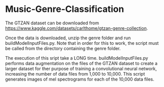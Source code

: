 # Music-Genre-Classification

The GTZAN dataset can be downloaded from https://www.kaggle.com/datasets/carlthome/gtzan-genre-collection.

Once the data is downloaded, unzip the genre folder and run buildModelInputFiles.py. 
Note that in order for this to work, the script must be called from the directory containing the genre folder.

The execution of this sript take a LONG time. buildModelInputFiles.py performs data augmentation on the files of 
the GTZAN dataset to create a larger dataset for ther purpose of training a convolutional neural network, increasing 
the number of data files from 1,000 to 10,000. This script generates images of mel spectrograms for each of the 10,000 data files.
